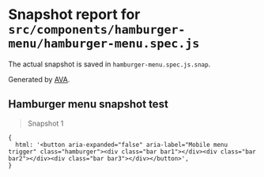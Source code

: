 # Snapshot report for `src/components/hamburger-menu/hamburger-menu.spec.js`

The actual snapshot is saved in `hamburger-menu.spec.js.snap`.

Generated by [AVA](https://ava.li).

## Hamburger menu snapshot test

> Snapshot 1

    {
      html: '<button aria-expanded="false" aria-label="Mobile menu trigger" class="hamburger"><div class="bar bar1"></div><div class="bar bar2"></div><div class="bar bar3"></div></button>',
    }
